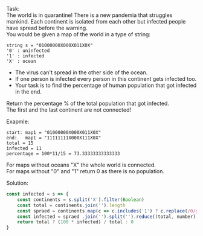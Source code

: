 Task:  
The world is in quarantine! There is a new pandemia that struggles mankind. Each continent is isolated from each other but infected people have spread before the warning.  
You would be given a map of the world in a type of string:

```
string s = "01000000X000X011X0X"
'0' : uninfected
'1' : infected
'X' : ocean
```

- The virus can't spread in the other side of the ocean.
- If one person is infected every person in this continent gets infected too.
- Your task is to find the percentage of human population that got infected in the end.  

Return the percentage % of the total population that got infected.  
The first and the last continent are not connected!  

Exapmle:

```
start: map1 = "01000000X000X011X0X"
end:   map1 = "11111111X000X111X0X"
total = 15
infected = 11
percentage = 100*11/15 = 73.33333333333333
```
For maps without oceans "X" the whole world is connected.  
For maps without "0" and "1" return 0 as there is no population.

Solution:  

```js
const infected = s => {
    const continents = s.split('X').filter(Boolean)
    const total = continents.join('').length
    const spraed = continents.map(c => c.includes('1') ? c.replace(/0/g, '1') : c)
    const infected = spraed .join('').split('').reduce((total, number) => total + Number(number), 0)
    return total ? (100 * infected) / total : 0
}
```
